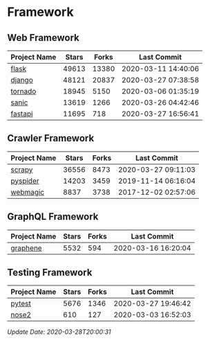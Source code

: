 # Framework

## Web Framework

| Project Name | Stars | Forks | Last Commit |
| ------------ | ----- | ----- | ----------- |
| [flask](https://github.com/pallets/flask) | 49613 | 13380 | 2020-03-11 14:40:06 |
| [django](https://github.com/django/django) | 48121 | 20837 | 2020-03-27 07:38:58 |
| [tornado](https://github.com/tornadoweb/tornado) | 18945 | 5150 | 2020-03-06 01:35:19 |
| [sanic](https://github.com/huge-success/sanic) | 13619 | 1266 | 2020-03-26 04:42:46 |
| [fastapi](https://github.com/tiangolo/fastapi) | 11695 | 718 | 2020-03-27 16:56:41 |

## Crawler Framework

| Project Name | Stars | Forks | Last Commit |
| ------------ | ----- | ----- | ----------- |
| [scrapy](https://github.com/scrapy/scrapy) | 36556 | 8473 | 2020-03-27 09:11:03 |
| [pyspider](https://github.com/binux/pyspider) | 14203 | 3459 | 2019-11-14 06:16:04 |
| [webmagic](https://github.com/code4craft/webmagic) | 8837 | 3738 | 2017-12-02 02:57:06 |

## GraphQL Framework

| Project Name | Stars | Forks | Last Commit |
| ------------ | ----- | ----- | ----------- |
| [graphene](https://github.com/graphql-python/graphene) | 5532 | 594 | 2020-03-16 16:20:04 |

## Testing Framework

| Project Name | Stars | Forks | Last Commit |
| ------------ | ----- | ----- | ----------- |
| [pytest](https://github.com/pytest-dev/pytest) | 5676 | 1346 | 2020-03-27 19:46:42 |
| [nose2](https://github.com/nose-devs/nose2) | 610 | 127 | 2020-03-03 16:52:03 |

*Update Date: 2020-03-28T20:00:31*